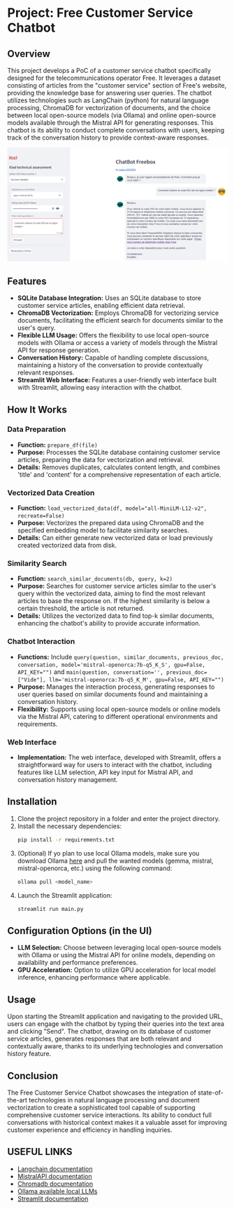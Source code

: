 # Project: Free Customer Service Chatbot

## Overview

This project develops a PoC of a customer service chatbot specifically designed for the telecommunications operator Free. It leverages a dataset consisting of articles from the "customer service" section of Free's website, providing the knowledge base for answering user queries. The chatbot utilizes technologies such as LangChain (python) for natural language processing, ChromaDB for vectorization of documents, and the choice between local open-source models (via Ollama) and online open-source models available through the Mistral API for generating responses. This chatbot is its ability to conduct complete conversations with users, keeping track of the conversation history to provide context-aware responses.

![Main_screenshot](./img/main_screen.png)

## Features

- **SQLite Database Integration:** Uses an SQLite database to store customer service articles, enabling efficient data retrieval.
- **ChromaDB Vectorization:** Employs ChromaDB for vectorizing service documents, facilitating the efficient search for documents similar to the user's query.
- **Flexible LLM Usage:** Offers the flexibility to use local open-source models with Ollama or access a variety of models through the Mistral API for response generation.
- **Conversation History:** Capable of handling complete discussions, maintaining a history of the conversation to provide contextually relevant responses.
- **Streamlit Web Interface:** Features a user-friendly web interface built with Streamlit, allowing easy interaction with the chatbot.

## How It Works

### Data Preparation

- **Function:** `prepare_df(file)`
- **Purpose:** Processes the SQLite database containing customer service articles, preparing the data for vectorization and retrieval.
- **Details:** Removes duplicates, calculates content length, and combines 'title' and 'content' for a comprehensive representation of each article.

### Vectorized Data Creation

- **Function:** `load_vectorized_data(df, model="all-MiniLM-L12-v2", recreate=False)`
- **Purpose:** Vectorizes the prepared data using ChromaDB and the specified embedding model to facilitate similarity searches.
- **Details:** Can either generate new vectorized data or load previously created vectorized data from disk.

### Similarity Search

- **Function:** `search_similar_documents(db, query, k=2)`
- **Purpose:** Searches for customer service articles similar to the user's query within the vectorized data, aiming to find the most relevant articles to base the response on. If the highest similarity is below a certain threshold, the article is not returned.
- **Details:** Utilizes the vectorized data to find top-k similar documents, enhancing the chatbot's ability to provide accurate information.

### Chatbot Interaction

- **Functions:** Include `query(question, similar_documents, previous_doc, conversation, model='mistral-openorca:7b-q5_K_S', gpu=False, API_KEY="")` and `main(question, conversation='', previous_doc=["Vide"], llm='mistral-openorca:7b-q5_K_M', gpu=False, API_KEY="")`
- **Purpose:** Manages the interaction process, generating responses to user queries based on similar documents found and maintaining a conversation history.
- **Flexibility:** Supports using local open-source models or online models via the Mistral API, catering to different operational environments and requirements.

### Web Interface

- **Implementation:** The web interface, developed with Streamlit, offers a straightforward way for users to interact with the chatbot, including features like LLM selection, API key input for Mistral API, and conversation history management.

## Installation

1. Clone the project repository in a folder and enter the project directory.
2. Install the necessary dependencies:
   ```bash
   pip install -r requirements.txt
   ```
3. (Optional) If yo plan to use local Ollama models, make sure you download Ollama [here](https://ollama.com/download) and pull the wanted models (gemma, mistral, mistral-openorca, etc.) using the following command:
   ```bash
   ollama pull <model_name>
   ```
4. Launch the Streamlit application:
   ```bash
   streamlit run main.py
   ```

## Configuration Options (in the UI)

- **LLM Selection:** Choose between leveraging local open-source models with Ollama or using the Mistral API for online models, depending on availability and performance preferences.
- **GPU Acceleration:** Option to utilize GPU acceleration for local model inference, enhancing performance where applicable.

## Usage

Upon starting the Streamlit application and navigating to the provided URL, users can engage with the chatbot by typing their queries into the text area and clicking "Send". The chatbot, drawing on its database of customer service articles, generates responses that are both relevant and contextually aware, thanks to its underlying technologies and conversation history feature.

## Conclusion

The Free Customer Service Chatbot showcases the integration of state-of-the-art technologies in natural language processing and document vectorization to create a sophisticated tool capable of supporting comprehensive customer service interactions. Its ability to conduct full conversations with historical context makes it a valuable asset for improving customer experience and efficiency in handling inquiries.

## USEFUL LINKS

- [Langchain documentation](https://python.langchain.com/docs)
- [MistralAPI documentation](https://docs.mistral.ai/)
- [Chromadb documentation](https://docs.trychroma.com/)
- [Ollama available local LLMs](https://ollama.com/library)
- [Streamlit documentation](https://docs.streamlit.io/)
